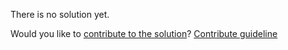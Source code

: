 
There is no solution yet.

Would you like to [contribute to the solution](https://github.com/BFEdev/BFE.dev-solutions/blob/main/quiz/method_en.md)? [Contribute guideline](https://github.com/BFEdev/BFE.dev-solutions#how-to-contribute)
